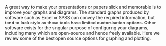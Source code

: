 ﻿---
layout: post
title: ""
date: 2015-02-05
---
A great way to make your presentations or papers slick and memorable is to improve your graphs and diagrams. The standard graphs produced by software such as Excel or SPSS  can convey the required information, but tend to lack style as these tools have limited customisation options. Other software exists for the singular purpose of configuring your diagrams, including many which are open-source and hence freely available. Here we review some of the best open source options for graphing and plotting. 
